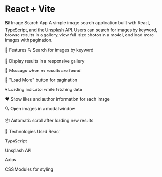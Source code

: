 # React + Vite

🖼️ Image Search App
A simple image search application built with React, TypeScript, and the Unsplash API. Users can search for images by keyword, browse results in a gallery, view full-size photos in a modal, and load more images with pagination.

🚀 Features
🔍 Search for images by keyword

📄 Display results in a responsive gallery

💬 Message when no results are found

🔁 "Load More" button for pagination

🌀 Loading indicator while fetching data

❤️ Show likes and author information for each image

🔍 Open images in a modal window

📦 Automatic scroll after loading new results

<!-- Technologies  -->

🧱 Technologies Used
React

TypeScript

Unsplash API

Axios

CSS Modules for styling

